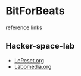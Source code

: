# BitForBeats
reference links

## Hacker-space-lab
* [LeReset.org](https://lereset.org/)
* [Labomedia.org](https://openatelier.labomedia.org/)
